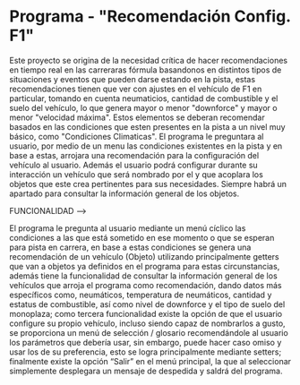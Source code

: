 # Programa - "Recomendación Config. F1"

Este proyecto se origina de la necesidad crítica de hacer recomendaciones en tiempo real en las carreraras fórmula basandonos en distintos tipos de situaciones y eventos que pueden darse estando en la pista, estas recomendaciones tienen que ver con ajustes en el vehículo de F1 en particular, tomando en cuenta neumaticios, cantidad de combustible y el suelo del vehículo, lo que genera mayor o menor "downforce" y mayor o menor "velocidad máxima". Estos elementos se deberan recomendar basados en las condiciones que esten presentes en la pista a un nivel muy básico, como "Condiciones Climaticas". El programa le preguntara al usuario, por medio de un menu las condiciones existentes en la pista y en base a estas, arrojara una recomendación para la configuración del vehículo al usuario.
Además el usuario podrá configurar durante su interacción un vehículo que será nombrado por el y que acoplara los objetos que este crea pertinentes para sus necesidades. Siempre habrá un apartado para consultar la información general de los objetos.

FUNCIONALIDAD -->

El programa le pregunta al usuario mediante un menú cíclico las condiciones a las que está sometido en ese momento o que se esperan para pista en carrera, en base a estas condiciones se genera una recomendación de un vehículo (Objeto) utilizando principalmente getters que van a objetos ya definidos en el programa para estas circunstancias, además tiene la funcionalidad de consultar la información general de los vehículos que arroja el programa como recomendación, dando datos más específicos como, neumáticos, temperatura de neumáticos, cantidad y estatus de combustible, así como nivel de downforce y el tipo de suelo del monoplaza; como tercera funcionalidad existe la opción de que el usuario configure su propio vehículo, incluso siendo capaz de nombrarlos a gusto, se proporciona un menú de selección / glosario recomendándole al usuario los parámetros que debería usar, sin embargo, puede hacer caso omiso y usar los de su preferencia, esto se logra principalmente mediante setters; finalmente existe la opción “Salir” en el menú principal, la que al seleccionar simplemente desplegara un mensaje de despedida y saldrá del programa.
